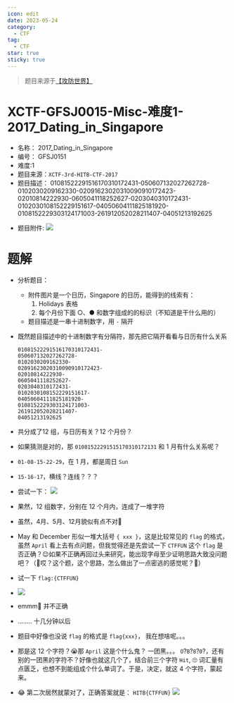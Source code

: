 ```yaml
---
icon: edit
date: 2023-05-24
category:
  - CTF
tag:
  - CTF
star: true
sticky: true
---
```


> 题目来源于[【攻防世界】]( https://adworld.xctf.org.cn/challenges/list)

# XCTF-GFSJ0015-Misc-难度1-2017_Dating_in_Singapore
- 名称： 2017_Dating_in_Singapore
- 编号： GFSJ0151
- 难度:1
- 题目来源：`XCTF-3rd-HITB-CTF-2017`
- 题目描述：
	01081522291516170310172431-050607132027262728-0102030209162330-02091623020310090910172423-02010814222930-0605041118252627-0203040310172431-0102030108152229151617-04050604111825181920-0108152229303124171003-261912052028211407-04051213192625
<!-- more -->
- 题目附件:
![](/images/ctf/5d916379c4f44a71a8612d7b10ffb3eb.png)

	

# 题解
- 分析题目： 
	- 附件图片是一个日历，Singapore 的日历，能得到的线索有：
	 	1. Holidays 表格
	 	2. 每个月份下面 ○、●  和数字组成的的标识（不知道是干什么用的）
	- 题目描述是一串十进制数字，用 `-` 隔开

- 既然题目描述中的十进制数字有分隔符，那先把它隔开看看与日历有什么关系
	```
	01081522291516170310172431-
	050607132027262728-
	0102030209162330-
	02091623020310090910172423-
	02010814222930-
	0605041118252627-
	0203040310172431-
	0102030108152229151617-
	04050604111825181920-
	0108152229303124171003-
	261912052028211407-
	04051213192625
	```
- 共分成了12 组，与日历有关？12 个月份？
- 如果猜测是对的，那 `01081522291515170310172131` 和 1 月有什么关系呢？
- `01-08-15-22-29`，在 1 月，都是周日 `Sun` 
- `15-16-17`，横线？连线？？？

- 尝试一下：
	![](/images/ctf/baaf1247e7fd4c24aacd9539edb13979.png)

- 果然，12 组数字，分别在 12 个月内，连成了一堆字符
- 虽然，4月、5月、12月貌似有点不对🤔
- May 和 December 形似一堆大括号 `{ xxx }`，这是比较常见的 `flag` 的格式，虽然 `April` 看上去有点问题，但我觉得还是先尝试一下 `CTFFUN` 这个 `flag` 是否正确？😉如果不正确再回过头来研究，能出现字母至少证明思路大致没问题吧？（🤣哎？这个题，这个思路，怎么做出了一点密逃的感觉呢？🤣）

- 试一下 `flag:{CTFFUN}` 
- ![](/images/ctf/7be5686d1bb14bd98a369f330a3f05ea.png)
- emmm🤔 并不正确

- ........ 十几分钟以后

- 题目中好像也没说 `flag` 的格式是 `flag{xxx}`， 我在想啥呢。。。
- 那是这 12 个字符？😭那 `April` 这是个什么鬼？ 一团黑。。。 `O`?`B`?`8`?`0`?，还有别的一团黑的字符不？好像也就这几个了，结合前三个字符 `Hit`, 🙄 词汇量有点匮乏，也想不到能组成个什么单词了。于是，决定，就这 4 个字符，蒙起来。

- 😂 第二次居然就蒙对了，正确答案就是： `HITB{CTFFUN}`
![](/images/ctf/f0b53214a98944cdadc5a194d5de61a7.png)

